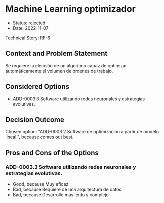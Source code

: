 # Machine Learning optimizador

* Status: rejected
* Date: 2022-11-07

Technical Story: RF-6

## Context and Problem Statement

Se requiere la elección de un algoritmo capaz de optimizar automáticamente el volumen de órdenes de trabajo.

## Considered Options

* ADD-0003.3 Software utilizando redes neuronales y estrategias evolutivas.

## Decision Outcome

Chosen option: "ADD-0003.2 Software de optimización a partir de modelo lineal.", because comes out best.

## Pros and Cons of the Options

### ADD-0003.3 Software utilizando redes neuronales y estrategias evolutivas.

* Good, because Muy eficaz
* Bad, because Requiere de una arquitectura de datos
* Bad, because Desarrollo más lento y complejo
